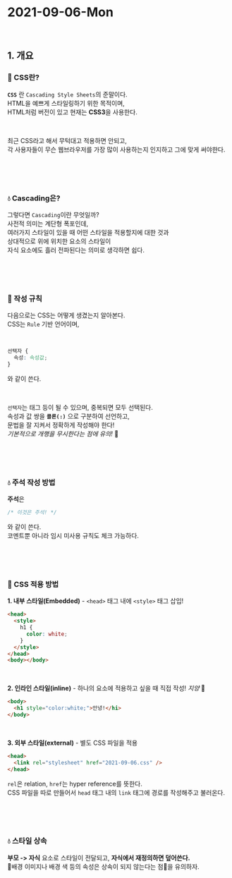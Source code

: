 # 2021-09-06-Mon

<br/>

## 1. 개요

### 🌂 CSS란?

**`CSS`** 란 `Cascading Style Sheets`의 준말이다.  
HTML을 예쁘게 스타일링하기 위한 목적이며,  
HTML처럼 버전이 있고 현재는 **CSS3**을 사용한다.

<br/>

최근 CSS라고 해서 무턱대고 적용하면 안되고,  
각 사용자들이 무슨 웹브라우저를 가장 많이 사용하는지 인지하고 그에 맞게 써야한다.

<br/>
<br/>
<br/>

### 💧 Cascading은?

그렇다면 `Cascading`이란 무엇일까?  
사전적 의미는 계단형 폭포인데,  
여러가지 스타일이 있을 때 어떤 스타일을 적용할지에 대한 것과  
상대적으로 위에 위치한 요소의 스타일이  
자식 요소에도 흘러 전파된다는 의미로 생각하면 쉽다.

<br/>
<br/>
<br/>

### 🌂 작성 규칙

다음으로는 CSS는 어떻게 생겼는지 알아본다.  
CSS는 `Rule` 기반 언어이며,

<br/>

```css
선택자 {
  속성: 속성값;
}
```

와 같이 쓴다.

<br/>

`선택자`는 태그 등이 될 수 있으며, 중복되면 모두 선택된다.  
속성과 값 쌍을 **`콜론(:)`** 으로 구분하여 선언하고,  
문법을 잘 지켜서 정확하게 작성해야 한다!  
_기본적으로 개행을 무시한다는 점에 유의!_ 💨

<br/>
<br/>
<br/>

### 💧 주석 작성 방법

**주석**은

```css
/* 이것은 주석! */
```

와 같이 쓴다.  
코멘트뿐 아니라 임시 미사용 규칙도 체크 가능하다.

<br/>
<br/>
<br/>

### 🌂 CSS 적용 방법

**1. 내부 스타일(Embedded)** - `<head>` 태그 내에 `<style>` 태그 삽입!

```html
<head>
  <style>
    h1 {
      color: white;
    }
  </style>
</head>
<body></body>
```

<br/>

**2. 인라인 스타일(inline)** - 하나의 요소에 적용하고 싶을 때 직접 작성! _지양_ 💨

```html
<body>
  <h1 style="color:white;">안녕!</hi>
</body>
```

<br/>

**3. 외부 스타일(external)** - 별도 CSS 파일을 적용

```html
<head>
  <link rel="stylesheet" href="2021-09-06.css" />
</head>
```

`rel`은 relation, `href`는 hyper reference를 뜻한다.  
CSS 파일을 따로 만들어서 `head` 태그 내의 `link` 태그에 경로를 작성해주고 불러온다.

<br/>
<br/>
<br/>

### 💧 스타일 상속

**부모 -> 자식** 요소로 스타일이 전달되고, **자식에서 재정의하면 덮어쓴다.**  
🚥배경 이미지나 배경 색 등의 속성은 상속이 되지 않는다는 점🚥을 유의하자.

<br/>
<br/>
